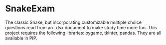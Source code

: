 # SnakeExam
The classic Snake, but incorporating customizable multiple choice questions read from an .xlsx document to make study time more fun.
This project requires the following libraries: pygame, tkinter, pandas. They are all available in PIP.
